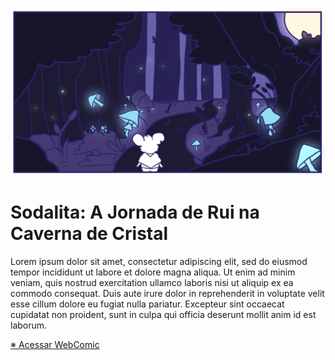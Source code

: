 [![acessar webcomic](/img/id/header.png)](http://sodalita.github.io "acessar site da webcomic")

# Sodalita: A Jornada de Rui na Caverna de Cristal

Lorem ipsum dolor sit amet, consectetur adipiscing elit, sed do eiusmod tempor incididunt ut labore et dolore magna aliqua. Ut enim ad minim veniam, quis nostrud exercitation ullamco laboris nisi ut aliquip ex ea commodo consequat. Duis aute irure dolor in reprehenderit in voluptate velit esse cillum dolore eu fugiat nulla pariatur. Excepteur sint occaecat cupidatat non proident, sunt in culpa qui officia deserunt mollit anim id est laborum.

[※ Acessar WebComic](http://sodalita.github.io)

[//]: <> (git push -u origin main)
[//]: <> (git pull origin main)
[//]: <> (pug -w ./ -o ./html -P)